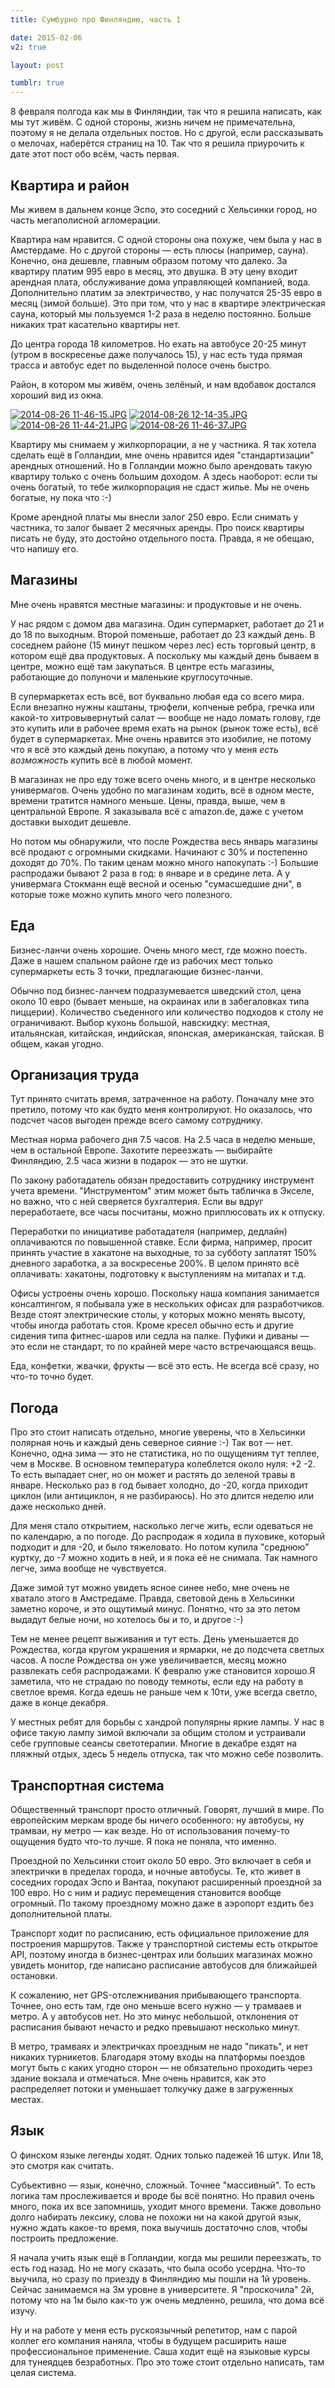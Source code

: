```yaml
---
title: Сумбурно про Финляндию, часть 1

date: 2015-02-06
v2: true

layout: post

tumblr: true
---
```


8 февраля полгода как мы в Финляндии, так что я решила написать, как мы тут живём. С одной стороны, жизнь ничем не примечательна, поэтому я не делала отдельных постов. Но с другой, если рассказывать о мелочах, наберётся страниц на 10. Так что я решила приурочить к дате этот пост обо всём, часть первая.

## Квартира и район

Мы живем в дальнем конце Эспо, это соседний с Хельсинки город, но часть мегаполисной агломерации.
<excerpt/>

Квартира нам нравится. С одной стороны она похуже, чем была у нас в Амстердаме. Но с другой стороны — есть плюсы (например, сауна). Конечно, она дешевле, главным образом потому что далеко. За квартиру платим 995 евро в месяц, это двушка. В эту цену входит арендная плата, обслуживание дома управляющей компанией, вода. Дополнительно платим за электричество, у нас получатся 25-35 евро в месяц (зимой больше). Это при том, что у нас в квартире электрическая сауна, который мы пользуемся 1-2 раза в неделю постоянно. Больше никаких трат касательно квартиры нет.

До центра города 18 километров. Но ехать на автобусе 20-25 минут (утром в воскресенье даже получалось 15), у нас есть туда прямая трасса и автобус едет по выделенной полосе очень быстро.

Район, в котором мы живём, очень зелёный, и нам вдобавок достался хороший вид из окна.

[](https://fotki.yandex.ru/next/users/toivonens/album/158290/view/583770)
[![2014-08-26 11-46-15.JPG](https://img-fotki.yandex.ru/get/15590/14441195.32/0_8e85a_14d12c15_M.jpg)](https://fotki.yandex.ru/next/users/toivonens/album/158290/view/583770) [![2014-08-26 12-14-35.JPG](https://img-fotki.yandex.ru/get/15536/14441195.32/0_8e857_a920927_M.jpg)](https://fotki.yandex.ru/next/users/toivonens/album/158290/view/583767) [![2014-08-26 11-44-21.JPG](https://img-fotki.yandex.ru/get/17914/14441195.32/0_8e858_e91532d4_M.jpg)](https://fotki.yandex.ru/next/users/toivonens/album/158290/view/583768) [![2014-08-26 11-46-37.JPG](https://img-fotki.yandex.ru/get/15534/14441195.32/0_8e859_9248c7c7_M.jpg)](https://fotki.yandex.ru/next/users/toivonens/album/158290/view/583769)

Квартиру мы снимаем у жилкорпорации, а не у частника. Я так хотела сделать ещё в Голландии, мне очень нравится идея "стандартизации" арендных отношений. Но в Голландии можно было арендовать такую квартиру только с очень большим доходом. А здесь наоборот: если ты очень богатый, то тебе жилкорпорация не сдаст жилье. Мы не очень богатые, ну пока что :-)

Кроме арендной платы мы внесли залог 250 евро. Если снимать у частника, то залог бывает 2 месячных аренды. Про поиск квартиры писать не буду, это достойно отдельного поста. Правда, я не обещаю, что напишу его.

## Магазины

Мне очень нравятся местные магазины: и продуктовые и не очень.

У нас рядом с домом два магазина. Один супермаркет, работает до 21 и до 18 по выходным. Второй поменьше, работает до 23 каждый день. В соседнем районе (15 минут пешком через лес) есть торговый центр, в котором ещё два продуктовых. А поскольку мы каждый день бываем в центре, можно ещё там закупаться. В центре есть магазины, работающие до полуночи и маленькие круглосуточные.

В супермаркетах есть всё, вот буквально любая еда со всего мира. Если внезапно нужны каштаны, трюфели, копченые ребра, гречка или какой-то хитровывернутый салат — вообще не надо ломать голову, где это купить или в рабочее время ехать на рынок (рынок тоже есть), всё будет в супермаркетах. Мне очень нравится это изобилие, не потому что я всё это каждый день покупаю, а потому что у меня _есть возможность_ купить всё в любой момент.

В магазинах не про еду тоже всего очень много, и в центре несколько универмагов. Очень удобно по магазинам ходить, всё в одном месте, времени тратится намного меньше. Цены, правда, выше, чем в центральной Европе. Я заказывала всё с amazon.de, даже с учетом доставки выходит дешевле.

Но потом мы обнаружили, что после Рождества весь январь магазины всё продают с огромными скидками. Начинают с 30% и постепенно доходят до 70%. По таким ценам можно много напокупать :-) Большие распродажи бывают 2 раза в год: в январе и в средине лета. А у универмага Стокманн ещё весной и осенью "сумасшедшие дни", в которые тоже можно купить много чего полезного.

## Еда

Бизнес-ланчи очень хорошие. Очень много мест, где можно поесть. Даже в нашем спальном районе где из рабочих мест только супермаркеты есть 3 точки, предлагающие бизнес-ланчи.

Обычно под бизнес-ланчем подразумевается шведский стол, цена около 10 евро (бывает меньше, на окраинах или в забегаловках типа пиццерии). Количество съеденного или количество подходов к столу не ограничивают. Выбор кухонь большой, навскидку: местная, итальянская, китайская, индийская, японская, американская, тайская. В общем, какая угодно.

## Организация труда

Тут принято считать время, затраченное на работу. Поначалу мне это претило, потому что как будто меня контролируют. Но оказалось, что подсчет часов выгоден прежде всего самому сотруднику.

Местная норма рабочего дня 7.5 часов. На 2.5 часа в неделю меньше, чем в остальной Европе. Захотите переезжать — выбирайте Финляндию, 2.5 часа жизни в подарок — это не шутки.

По закону работадатель обязан предоставить сотруднику инструмент учета времени. "Инструментом" этим может быть табличка в Экселе, но важно, что с ней сверяется бухгалтерия. Если вы вдруг переработаете, все часы посчитаны, можно приплюсовать их к отпуску.

Переработки по инициативе работадателя (например, дедлайн) оплачиваются по повышенной ставке. Если фирма, например, просит принять участие в хакатоне на выходные, то за субботу заплатят 150% дневного заработка, а за воскресенье 200%. В целом принято всё оплачивать: хакатоны, подготовку к выступлениям на митапах и т.д.

Офисы устроены очень хорошо. Поскольку наша компания занимается консалтингом, я побывала уже в нескольких офисах для разработчиков. Везде стоят электрические столы, у которых можно менять высоту, чтобы иногда работать стоя. Кроме кресел обычно есть и другие сидения типа фитнес-шаров или седла на палке. Пуфики и диваны — это если не стандарт, то по крайней мере часто встречающаяся вещь.

Еда, конфетки, жвачки, фрукты — всё это есть. Не всегда всё сразу, но что-то точно будет.

## Погода

Про это стоит написать отдельно, многие уверены, что в Хельсинки полярная ночь и каждый день северное сияние :-) Так вот — нет. Конечно, одна зима — это не статистика, но по ощущениям тут теплее, чем в Москве. В основном температура колеблется около нуля: +2 -2. То есть выпадает снег, но он может и растять до зеленой травы в январе. Несколько раз в год бывает холодно, до -20, когда приходит циклон (или антициклон, я не разбираюсь). Но это длится неделю или даже несколько дней.

Для меня стало открытием, насколько легче жить, если одеваться не по календарю, а по погоде. До распродаж я ходила в пуховике, который подходит и для -20, и было тяжеловато. Но потом купила "среднюю" куртку, до -7 можно ходить в ней, и я пока её не снимала. Так намного легче, зима вообще не чувствуется.

Даже зимой тут можно увидеть ясное синее небо, мне очень не хватало этого в Амстредаме. Правда, световой день в Хельсинки заметно короче, и это ощутимый минус. Понятно, что за это летом выдадут белые ночи, но хотелось бы и то, и другое :-)

Тем не менее рецепт выживания и тут есть. День уменьшается до Рождества, когда кругом украшения и ярмарки, не до подсчета светлых часов. А после Рождества он уже увеличивается, месяц можно развлекать себя распродажами. К февралю уже становится хорошо.Я заметила, что не страдаю по поводу темноты, если еду на работу в светлое время. Когда едешь не раньше чем к 10ти, уже всегда светло, даже в конце декабря.

У местных ребят для борьбы с хандрой популярны яркие лампы. У нас в офисе такую лампу зимой включали за общим столом и устраивали себе групповые сеансы светотерапии. Многие в декабре ездят на пляжный отдых, здесь 5 недель отпуска, так что можно себе позволить.

## Транспортная система

Общественный транспорт просто отличный. Говорят, лучший в мире. По европейским меркам вроде бы ничего особенного: ну автобусы, ну трамваи, ну метро — как везде. Но от использования почему-то ощущения будто что-то лучше. Я пока не поняла, что именно.

Проездной по Хельсинки стоит около 50 евро. Это включает в себя и электрички в пределах города, и ночные автобусы. Те, кто живет в соседних городах Эспо и Вантаа, покупают расширенный проездной за 100 евро. Но с ним и радиус перемещения становится вообще огромный. По такому проездному можно даже в аэропорт ездить без дополнительной платы.

Транспорт ходит по расписанию, есть официальное приложение для построения маршрутов. Также у транспортной системы есть открытое API, поэтому иногда в бизнес-центрах или больших магазинах можно увидеть монитор, где написано расписание автобусов для ближайшей остановки.

К сожалению, нет GPS-отслежнивания прибывающего транспорта. Точнее, оно есть там, где оно меньше всего нужно — у трамваев и метро. А у автобусов нет. Но это минус небольшой, отклонения от расписания бывают нечасто и редко превышают несколько минут.

В метро, трамваях и электричках проездным не надо "пикать", и нет никаких турникетов. Благодаря этому входы на платформы поездов могут быть с каких угодно сторон — не обязательно проходить через здание вокзала и отмечаться. Мне очень нравится, как это распределяет потоки и уменьшает толкучку даже в загруженных местах.

## Язык

О финском языке легенды ходят. Одних только падежей 16 штук. Или 18, это смотря как считать.

Субьективно — язык, конечно, сложный. Точнее "массивный". То есть логика там прослеживается и вроде бы всё понятно. Но правил очень много, пока их все запомнишь, уходит много времени. Также довольно долго набирать лексику, слова не похожи ни на какой другой язык, нужно ждать какое-то время, пока выучишь достаточно слов, чтобы построить предложение.

Я начала учить язык ещё в Голландии, когда мы решили переезжать, то есть год назад. Но не могу сказать, что была особо усердна. Что-то выучила, но сразу по приезду в Финляндию мы пошли на 1й уровень. Сейчас занимаемся на 3м уровне в университете. Я "проскочила" 2й, потому что на 1м было как-то уж очень медленно, решила, что дома всё изучу.

Ну и на работе у меня есть рускоязычный репетитор, нам с парой коллег его компания наняла, чтобы в будущем расширить наше профессиональное применение. Саша ходит ещё на языковые курсы для тунеядцев безработных. Про это тоже стоит отдельно написать, там целая система.
